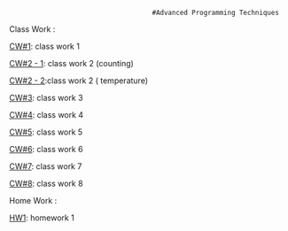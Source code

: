                                         #Advanced Programming Techniques

Class Work : 

[CW#1](https://manelurki.github.io/javascript/cw%231.png): class work 1

[CW#2 - 1](https://manelurki.github.io/javascript/Counting.html):  class work 2 (counting)

[CW#2 - 2](https://manelurki.github.io/javascript/temperature.html):class work 2 ( temperature)
           
[CW#3]( https://manelurki.github.io/javascript/cw%233.PNG): class work 3

[CW#4](https://manelurki.github.io/javascript/cw%234.html): class work 4

[CW#5](https://manelurki.github.io/javascript/cw%235/EloquentJS.html): class work 5

[CW#6](https://manelurki.github.io/javascript/cw%236.html): class work 6

[CW#7](https://manelurki.github.io/javascript/cw7.html): class work 7

[CW#8](https://manelurki.github.io/javascript/classwork8.html): class work 8

Home Work :

[HW1](https://manelurki.github.io/javascript/work.html): homework 1
